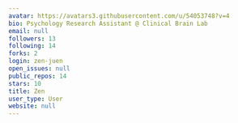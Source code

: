 ```yaml
---
avatar: https://avatars3.githubusercontent.com/u/54053748?v=4
bio: Psychology Research Assistant @ Clinical Brain Lab
email: null
followers: 13
following: 14
forks: 2
login: zen-juen
open_issues: null
public_repos: 14
stars: 10
title: Zen
user_type: User
website: null
---
```

